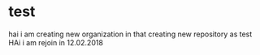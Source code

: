 # test
hai 
i am creating new organization
in that creating new repository as test
HAi
i am rejoin in 12.02.2018
